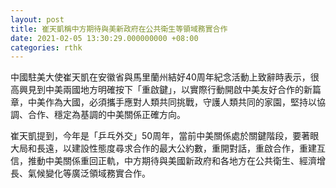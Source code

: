 ```yaml
---
layout: post
title: 崔天凱稱中方期待與美新政府在公共衛生等領域務實合作
date: 2021-02-05 13:30:29.000000000 +08:00
categories: rthk
---
```


中國駐美大使崔天凱在安徽省與馬里蘭州結好40周年紀念活動上致辭時表示，很高興見到中美兩國地方明確按下「重啟鍵」，以實際行動開啟中美友好合作的新篇章，中美作為大國，必須攜手應對人類共同挑戰，守護人類共同的家園，堅持以協調、合作、穩定為基調的中美關係正確方向。

崔天凱提到，今年是「乒乓外交」50周年，當前中美關係處於關鍵階段，要著眼大局和長遠，以建設性態度尋求合作的最大公約數，重開對話，重啟合作，重建互信，推動中美關係重回正軌，中方期待與美國新政府和各地方在公共衛生、經濟增長、氣候變化等廣泛領域務實合作。
